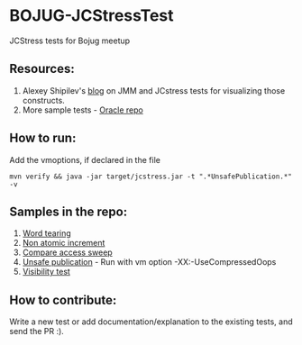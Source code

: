 # BOJUG-JCStressTest
JCStress tests for Bojug meetup

## Resources:
1. Alexey Shipilev's [blog](https://shipilev.net/blog/2016/close-encounters-of-jmm-kind/#horror-primitives) on JMM and JCstress tests for visualizing those constructs.
2. More sample tests - [Oracle repo](http://hg.openjdk.java.net/code-tools/jcstress) 

## How to run:
Add the vmoptions, if declared in the file
```
mvn verify && java -jar target/jcstress.jar -t ".*UnsafePublication.*" -v 
```

## Samples in the repo:
1. [Word tearing](https://github.com/bangarharshit/BOJUG-JCStressTest/blob/master/src/main/java/org/sample/BitSetTest.java)
2. [Non atomic increment](https://github.com/bangarharshit/BOJUG-JCStressTest/blob/master/src/main/java/org/sample/AtomicityAtomic.java)
3. [Compare access sweep](https://github.com/bangarharshit/BOJUG-JCStressTest/blob/master/src/main/java/org/sample/CASTest.java)
4. [Unsafe publication](https://github.com/bangarharshit/BOJUG-JCStressTest/blob/master/src/main/java/org/sample/UnsafePublication.java) - Run with vm option -XX:-UseCompressedOops
5. [Visibility test](https://github.com/bangarharshit/BOJUG-JCStressTest/blob/master/src/main/java/org/sample/VolatilteTest.java)

## How to contribute:
Write a new test or add documentation/explanation to the existing tests, and send the PR :).
